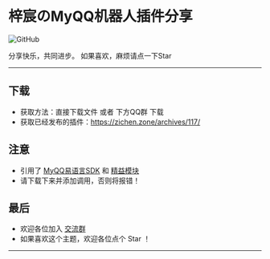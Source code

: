 # 梓宸のMyQQ机器人插件分享

![GitHub](https://img.shields.io/github/license/zichenace/MyQQ-Plugin?style=flat-square)

分享快乐，共同进步。
如果喜欢，麻烦请点一下Star

---

## 下载

- 获取方法：直接下载文件 或者 下方QQ群 下载
- 获取已经发布的插件：https://zichen.zone/archives/117/

## 注意

- 引用了 [MyQQ易语言SDK](https://daen.lanzoux.com/b01hry0za) 和 [精益模块](http://ec.125.la/)
- 请下载下来并添加调用，否则将报错！

## 最后

- 欢迎各位加入 [交流群](https://jq.qq.com/?_wv=1027&k=31zGZ0Rm)
- 如果喜欢这个主题，欢迎各位点个 Star ！

---
